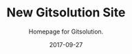 ---
title: New Gitsolution Site
subtitle: Homepage for Gitsolution.
layout: default
modal-id: 5
date: 2017-09-27
img: newgitsolution.png
thumbnail: newgitsolution-thumbnail.png
alt: image-alt
project-date: September 2017
client: New Gitsolution Site
category: Web Development
description: Homepage for Gitsolution company, Yogyakarta.
---